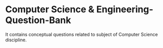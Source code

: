 # Computer Science & Engineering-Question-Bank
It contains conceptual questions related to subject of Computer Science discipline.
